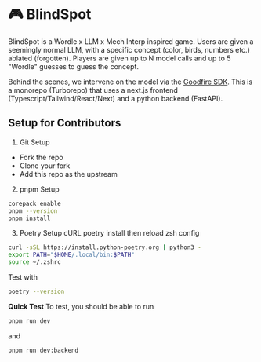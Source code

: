 # 🎮 BlindSpot

BlindSpot is a Wordle x LLM x Mech Interp inspired game. Users are given a seemingly normal LLM, with a specific concept (color, birds, numbers etc.) ablated (forgotten). Players are given up to N model calls and up to 5 "Wordle" guesses to guess the concept. 

Behind the scenes, we intervene on the model via the [Goodfire SDK](https://docs.goodfire.ai/quickstart#advanced-look-at-a-features-nearest-neighbors). This is a monorepo (Turborepo) that uses a next.js frontend (Typescript/Tailwind/React/Next) and a python backend (FastAPI).

## Setup for Contributors 
1. Git Setup
- Fork the repo
- Clone your fork 
- Add this repo as the upstream 
2. pnpm Setup
```bash
corepack enable 
pnpm --version 
pnpm install
```
3. Poetry Setup
cURL poetry install then reload zsh config
```bash
curl -sSL https://install.python-poetry.org | python3 -
export PATH="$HOME/.local/bin:$PATH"
source ~/.zshrc
```
Test with
```bash
poetry --version
```
**Quick Test**
To test, you should be able to run
```bash
pnpm run dev
```
and 
```bash
pnpm run dev:backend
```